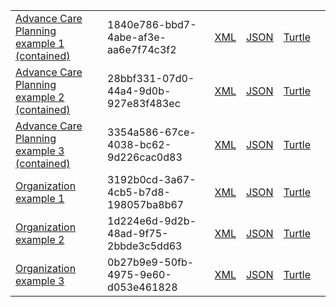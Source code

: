
<table class="list" width="100%">
            <tr>
                <td><a href="Composition-1840e786-bbd7-4abe-af3e-aa6e7f74c3f2.html">Advance Care Planning example 1 (contained)</a></td>
                <td>1840e786-bbd7-4abe-af3e-aa6e7f74c3f2</td>
                <td><a href="Composition-1840e786-bbd7-4abe-af3e-aa6e7f74c3f2.xml.html">XML</a></td>
                <td><a href="Composition-1840e786-bbd7-4abe-af3e-aa6e7f74c3f2.json.html">JSON</a></td>
                <td><a href="Composition-1840e786-bbd7-4abe-af3e-aa6e7f74c3f2.ttl.html">Turtle</a></td>
                <td></td>
            </tr>
            <tr>
                <td><a href="Composition-28bbf331-07d0-44a4-9d0b-927e83f483ec.html">Advance Care Planning example 2 (contained)</a></td>
                <td>28bbf331-07d0-44a4-9d0b-927e83f483ec</td>
                <td><a href="Composition-28bbf331-07d0-44a4-9d0b-927e83f483ec.xml.html">XML</a></td>
                <td><a href="Composition-28bbf331-07d0-44a4-9d0b-927e83f483ec.json.html">JSON</a></td>
                <td><a href="Composition-28bbf331-07d0-44a4-9d0b-927e83f483ec.ttl.html">Turtle</a></td>
                <td></td>
            </tr>
            <tr>
                <td><a href="Composition-3354a586-67ce-4038-bc62-9d226cac0d83.html">Advance Care Planning example 3 (contained)</a></td>
                <td>3354a586-67ce-4038-bc62-9d226cac0d83</td>
                <td><a href="Composition-3354a586-67ce-4038-bc62-9d226cac0d83.xml.html">XML</a></td>
                <td><a href="Composition-3354a586-67ce-4038-bc62-9d226cac0d83.json.html">JSON</a></td>
                <td><a href="Composition-3354a586-67ce-4038-bc62-9d226cac0d83.ttl.html">Turtle</a></td>
                <td></td>
            </tr>
            <tr>
                <td><a href="organization-3192b0cd-3a67-4cb5-b7d8-198057ba8b67.html">Organization example 1</a></td>
                <td>3192b0cd-3a67-4cb5-b7d8-198057ba8b67</td>
                <td><a href="organization-3192b0cd-3a67-4cb5-b7d8-198057ba8b67.xml.html">XML</a></td>
                <td><a href="organization-3192b0cd-3a67-4cb5-b7d8-198057ba8b67.json.html">JSON</a></td>
                <td><a href="organization-3192b0cd-3a67-4cb5-b7d8-198057ba8b67.ttl.html">Turtle</a></td>
                <td></td>
            </tr>
            <tr>
                <td><a href="organization-1d224e6d-9d2b-48ad-9f75-2bbde3c5dd63.html">Organization example 2</a></td>
                <td>1d224e6d-9d2b-48ad-9f75-2bbde3c5dd63</td>
                <td><a href="organization-1d224e6d-9d2b-48ad-9f75-2bbde3c5dd63.xml.html">XML</a></td>
                <td><a href="organization-1d224e6d-9d2b-48ad-9f75-2bbde3c5dd63.json.html">JSON</a></td>
                <td><a href="organization-1d224e6d-9d2b-48ad-9f75-2bbde3c5dd63.ttl.html">Turtle</a></td>
                <td></td>
            </tr>
            <tr>
                <td><a href="organization-0b27b9e9-50fb-4975-9e60-d053e461828.html">Organization example 3</a></td>
                <td>0b27b9e9-50fb-4975-9e60-d053e461828</td>
                <td><a href="organization-0b27b9e9-50fb-4975-9e60-d053e461828.xml.html">XML</a></td>
                <td><a href="organization-0b27b9e9-50fb-4975-9e60-d053e461828.json.html">JSON</a></td>
                <td><a href="organization-0b27b9e9-50fb-4975-9e60-d053e461828.ttl.html">Turtle</a></td>
                <td></td>
            </tr>
 
 </table>



